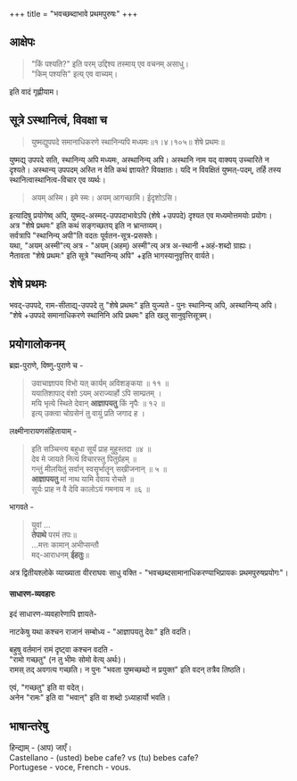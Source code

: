 +++
title = "भवच्छब्दाभावे प्रथमपुरुषः"
+++

## आक्षेपः
> "किं पश्यति?" इति परम् उद्दिश्य तस्माय् एव वचनम् असाधु।  
> "किम् पश्यसि" इत्य् एव वाच्यम्।

इति वादं गृह्णीयाम।

## सूत्रे ऽस्थानित्वं, विवक्षा च
> युष्मद्युपपदे समानाधिकरणे स्थानिन्यपि मध्यमः॥१।४।१०५॥ शेषे प्रथमः॥

युष्मद्य् उपपदे सति,
स्थानिन्य् अपि मध्यमः, अस्थानिन्य् अपि।
अस्थानि नाम यद् वाक्यय् उच्चारिते न दृश्यते।
अस्थान्य् उपपदम् अस्ति न वेति कथं ज्ञायते? विवक्षातः।
यदि न विवक्षितं युष्मत्-पदम्, तर्हि तस्य स्थानित्वास्थानित्व-विचार एव व्यर्थः।


> अयम् अस्मि। इमे स्मः। अयम् आगच्छामि। ईदृशोऽसि।

इत्यादिषु प्रयोगेष्व् अपि, युष्मद्-अस्मद्-उपपदाभावेऽपि (शेषे +उपपदे) दृश्यत एव मध्यमोत्तमयोः प्रयोगः।  
अत्र "शेषे प्रथमः" इति कथं सङ्गच्छतय् इति न भ्रान्तव्यम्।  
सर्वत्रापि "स्थानिन्य् अपी"ति वदतः पूर्वतन-सूत्र-प्रसक्तेः।  
यथा, "अयम् अस्मी"त्य् अत्र - "अयम् (अहम्) अस्मी"त्य् अत्र अ-स्थानी +अहं-शब्दो ग्राह्यः।  
नैतावता "शेषे प्रथमः" इति सूत्रे "स्थानिन्य् अपि" +इति भागस्यानुवृत्तिर् वार्यते।

## शेषे प्रथमः
भवद्-उपपदे, राम-सीताद्य्-उपपदे तु "शेषे प्रथमः" इति युज्यते - पुनः स्थानिन्य् अपि, अस्थानिन्य् अपि।
"शेषे +उपपदे समानाधिकरणे स्थानिनि अपि प्रथमः" इति खलु सानुवृत्तिसूत्रम्।

## प्रयोगालोकनम्
ब्रह्म-पुराणे, विष्णु-पुराणे च -

> उवाचाज्ञापय विभो यत् कार्यम् अविशङ्कया ॥ ११ ॥  
ययातिशापाद् वंशो ऽयम् अराज्यार्हो ऽपि साम्प्रतम् ।  
मयि भृत्ये स्थिते देवान् **आज्ञापयतु** किं नृपैः ॥ १२ ॥  
इत्य् उक्त्वा चोग्रसेनं तु वायुं प्रति जगाद ह ।

लक्ष्मीनारायणसंहितायाम् -

> इति सञ्चिन्त्य बहुधा सूर्यं प्राह मुहुस्तदा ॥४ ॥  
देव मे जायते नित्यं विचारस्तु पितुर्ग्रहम् ॥  
गन्तुं मीलयितुं सर्वान् स्वसॄर्भातॄन् सखीजनान् ॥ ५ ॥  
**आज्ञापयतु** मां नाथ यामि देवाय रोचते ॥  
सूर्यः प्राह न वै देवि कालोऽयं गमनाय न ॥६ ॥

भागवते - 

> युवां …  
**तेपाथे** परमं तपः॥  
…मत्तः कामान् अभीप्सन्तौ  
मद्-आराधनम् **ईहतुः**॥

अत्र द्वितीयश्लोके व्याख्याता वीरराघवः साधु वक्ति - "भवच्छब्दसामानाधिकरण्याभिप्रायकः प्रथमपुरुषप्रयोगः"। 

#### साधारण-व्यवहारः
इदं साधारण-व्यवहारेणापि ज्ञायते-

नाटकेषु यथा कश्चन राजानं सम्बोध्य - "आज्ञापयतु देवः" इति वदति।

बहुषु वर्तमानं रामं दृष्ट्वा कश्चन वदति -  
"रामो गच्छतु" (न तु भीमः सोमो वेत्य् अर्थः)।  
रामस् तद् अवगत्य गच्छति।
न पुनः "भवता युष्मच्छब्दो न प्रयुक्त" इति वदन् तत्रैव तिष्ठति।

एवं, "गच्छतु" इति वा वदेत्।  
अनेन "रामः" इति वा "भवान्" इति वा शब्दो ऽध्याहार्यो भवति। 


## भाषान्तरेषु 
हिन्द्याम् -  (आप) जाएँ।  
Castellano - (usted) bebe cafe? vs (tu) bebes cafe?  
Portugese - voce, French - vous. 